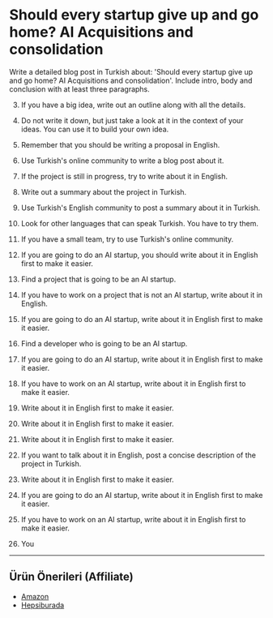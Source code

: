 # Should every startup give up and go home? AI Acquisitions and consolidation

Write a detailed blog post in Turkish about: 'Should every startup give up and go home? AI Acquisitions and consolidation'. Include intro, body and conclusion with at least three paragraphs.

3) If you have a big idea, write out an outline along with all the details.

4) Do not write it down, but just take a look at it in the context of your ideas. You can use it to build your own idea.

5) Remember that you should be writing a proposal in English.

6) Use Turkish's online community to write a blog post about it.

7) If the project is still in progress, try to write about it in English.

8) Write out a summary about the project in Turkish.

9) Use Turkish's English community to post a summary about it in Turkish.

10) Look for other languages that can speak Turkish. You have to try them.

11) If you have a small team, try to use Turkish's online community.

12) If you are going to do an AI startup, you should write about it in English first to make it easier.

13) Find a project that is going to be an AI startup.

14) If you have to work on a project that is not an AI startup, write about it in English.

15) If you are going to do an AI startup, write about it in English first to make it easier.

16) Find a developer who is going to be an AI startup.

17) If you are going to do an AI startup, write about it in English first to make it easier.

18) If you have to work on an AI startup, write about it in English first to make it easier.

19) Write about it in English first to make it easier.

20) Write about it in English first to make it easier.

21) Write about it in English first to make it easier.

22) If you want to talk about it in English, post a concise description of the project in Turkish.

23) Write about it in English first to make it easier.

24) If you are going to do an AI startup, write about it in English first to make it easier.

25) If you have to work on an AI startup, write about it in English first to make it easier.

26) You

---
## Ürün Önerileri (Affiliate)
- [Amazon](https://www.amazon.com/dp/?tag=YOUR_AMAZON_TAG)
- [Hepsiburada](https://www.hepsiburada.com/?tag=YOUR_HEPSIBURADA_TAG)
